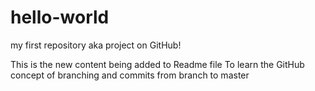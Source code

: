 # hello-world
my first repository aka project on GitHub!

This is the new content being added to Readme file
To learn the GitHub concept of branching and commits from branch to master
